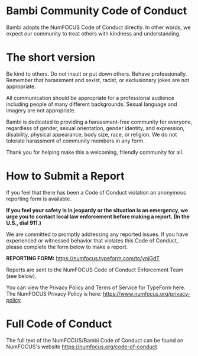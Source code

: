 # Bambi Community Code of Conduct

Bambi adopts the NumFOCUS Code of Conduct directly. In other words, we expect our community to treat others with kindness and understanding.

# The short version  

Be kind to others. Do not insult or put down others.
Behave professionally. Remember that harassment and sexist, racist,
or exclusionary jokes are not appropriate.

All communication should be appropriate for a professional audience
including people of many different backgrounds. Sexual language and
imagery are not appropriate.

Bambi is dedicated to providing a harassment-free community for everyone,
regardless of gender, sexual orientation, gender identity, and
expression, disability, physical appearance, body size, race,
or religion. We do not tolerate harassment of community members
in any form.

Thank you for helping make this a welcoming, friendly community for all.

# How to Submit a Report

If you feel that there has been a Code of Conduct violation an anonymous
reporting form is available.

**If you feel your safety is in jeopardy or the situation is an
emergency, we urge you to contact local law enforcement before making
a report. (In the U.S., dial 911.)**

We are committed to promptly addressing any reported issues.
If you have experienced or witnessed behavior that violates this 
Code of Conduct, please complete the form below to
make a report.

**REPORTING FORM:** https://numfocus.typeform.com/to/ynjGdT

Reports are sent to the NumFOCUS Code of Conduct Enforcement Team
(see below).

You can view the Privacy Policy and Terms of Service for TypeForm here.
The NumFOCUS Privacy Policy is here:
https://www.numfocus.org/privacy-policy

# Full Code of Conduct

The full text of the NumFOCUS/Bambi Code of Conduct can be found on
NumFOCUS's website  https://numfocus.org/code-of-conduct